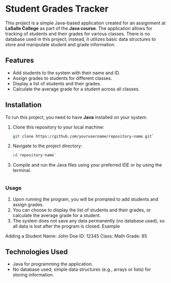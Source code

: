 # Student Grades Tracker

This project is a simple Java-based application created for an assignment at **LaSalle College** as part of the **Java course**. The application allows for tracking of students and their grades for various classes. There is no database used in this project; instead, it utilizes basic data structures to store and manipulate student and grade information.

## Features

- Add students to the system with their name and ID.
- Assign grades to students for different classes.
- Display a list of students and their grades.
- Calculate the average grade for a student across all classes.

## Installation

To run this project, you need to have **Java** installed on your system.

1. Clone this repository to your local machine:

   ```bash
   git clone https://github.com/yourusername/repository-name.git`
   
   
2. Navigate to the project directory:

   ```bash
   cd repository-name`


3. Compile and run the Java files using your preferred IDE or by using the terminal.

   ```bash

### Usage

1. Upon running the program, you will be prompted to add students and assign grades.
2. You can choose to display the list of students and their grades, or calculate the average grade for a student.
3. The system does not save any data permanently (no database used), so all data is lost after the program is closed.
Example

Adding a Student 
Name: John Doe 
ID: 12345 
Class: Math 
Grade: 85 

   
## Technologies Used

* Java for programming the application.
* No database used; simple data structures (e.g., arrays or lists) for storing information.
